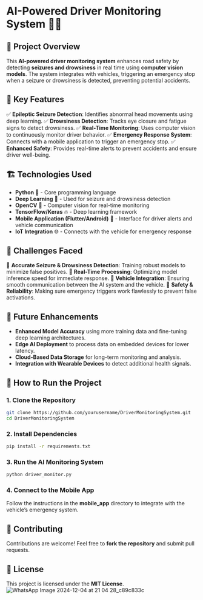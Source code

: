 # AI-Powered Driver Monitoring System 🚗💡

## 📌 Project Overview
This **AI-powered driver monitoring system** enhances road safety by detecting **seizures and drowsiness** in real time using **computer vision models**. The system integrates with vehicles, triggering an emergency stop when a seizure or drowsiness is detected, preventing potential accidents.

## 🌟 Key Features
✅ **Epileptic Seizure Detection**: Identifies abnormal head movements using deep learning.
✅ **Drowsiness Detection**: Tracks eye closure and fatigue signs to detect drowsiness.
✅ **Real-Time Monitoring**: Uses computer vision to continuously monitor driver behavior.
✅ **Emergency Response System**: Connects with a mobile application to trigger an emergency stop.
✅ **Enhanced Safety**: Provides real-time alerts to prevent accidents and ensure driver well-being.

## 🏗️ Technologies Used
- **Python** 🐍 - Core programming language
- **Deep Learning** 🧠 - Used for seizure and drowsiness detection
- **OpenCV** 🎥 - Computer vision for real-time monitoring
- **TensorFlow/Keras** 🔥 - Deep learning framework
- **Mobile Application (Flutter/Android)** 📱 - Interface for driver alerts and vehicle communication
- **IoT Integration** 🌐 - Connects with the vehicle for emergency response

## 🔴 Challenges Faced
🔹 **Accurate Seizure & Drowsiness Detection**: Training robust models to minimize false positives.
🔹 **Real-Time Processing**: Optimizing model inference speed for immediate response.
🔹 **Vehicle Integration**: Ensuring smooth communication between the AI system and the vehicle.
🔹 **Safety & Reliability**: Making sure emergency triggers work flawlessly to prevent false activations.

## 🚀 Future Enhancements
- **Enhanced Model Accuracy** using more training data and fine-tuning deep learning architectures.
- **Edge AI Deployment** to process data on embedded devices for lower latency.
- **Cloud-Based Data Storage** for long-term monitoring and analysis.
- **Integration with Wearable Devices** to detect additional health signals.

## 🎯 How to Run the Project
### 1. Clone the Repository
```bash
git clone https://github.com/yourusername/DriverMonitoringSystem.git
cd DriverMonitoringSystem
```

### 2. Install Dependencies
```bash
pip install -r requirements.txt
```

### 3. Run the AI Monitoring System
```bash
python driver_monitor.py
```

### 4. Connect to the Mobile App
Follow the instructions in the **mobile_app** directory to integrate with the vehicle’s emergency system.

## 🤝 Contributing
Contributions are welcome! Feel free to **fork the repository** and submit pull requests.

## 📜 License
This project is licensed under the **MIT License**.
![WhatsApp Image 2024-12-04 at 21 04 28_c89c833c](https://github.com/user-attachments/assets/9d33507e-b009-4be9-bee7-c16e17a53d79)
